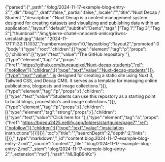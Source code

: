 {"parsed":{"_path":"/blog/2024-11-17-example-blog-entry-2","_dir":"blog","_draft":false,"_partial":false,"_locale":"","title":"Nuxt Decap / Student ","description":"Nuxt Decap is a content management system designed for creating datasets and visualizing and publishing data within an application.","layout":"default","subtitle":"Demo","tags":["Tag 1","Tag 3","Tag 2"],"thumbnail":"/img/pierre-chatel-innocenti-amlcrqr6wns-unsplash.jpg","date":"2024-11-17T11:32:11.103Z","numbernavigation":0,"layoutblog":"layout2","promoted":0,"body":{"type":"root","children":[{"type":"element","tag":"p","props":{},"children":[{"type":"text","value":"The GitHub repository "},{"type":"element","tag":"a","props":{"href":"https://github.com/bureaupixel/Nuxt-decap-students","rel":["nofollow"]},"children":[{"type":"text","value":"Nuxt-decap-students"}]},{"type":"text","value":" is designed for creating a static site using Nuxt 3, Tailwind CSS, and Decap CMS. It serves as a template for managing online publications, blogposts and image collections."}]},{"type":"element","tag":"p","props":{},"children":[{"type":"text","value":"Students can use this repostory as a starting point to build blogs, procesfolio's and image collections."}]},{"type":"element","tag":"p","props":{},"children":[{"type":"element","tag":"strong","props":{},"children":[{"type":"text","value":"Click here for "},{"type":"element","tag":"a","props":{"href":"https://bpedu2425.netlify.app/folders/startguide/page7","rel":["nofollow"]},"children":[{"type":"text","value":"installation instructions"}]}]}]}],"toc":{"title":"","searchDepth":2,"depth":2,"links":[]}},"_type":"markdown","_id":"content:blog:2024-11-17-example-blog-entry-2.md","_source":"content","_file":"blog/2024-11-17-example-blog-entry-2.md","_stem":"blog/2024-11-17-example-blog-entry-2","_extension":"md"},"hash":"hlLBqB9hKc"}